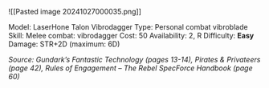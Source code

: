 
![[Pasted image 20241027000035.png]]

Model: LaserHone Talon Vibrodagger
Type: Personal combat vibroblade
Skill: Melee combat: vibrodagger
Cost: 50
Availability: 2, R
Difficulty: **Easy**
Damage: STR+2D (maximum: 6D)

*Source: Gundark’s Fantastic Technology (pages 13-14), Pirates & Privateers (page 42), Rules of Engagement – The Rebel SpecForce Handbook (page 60)*